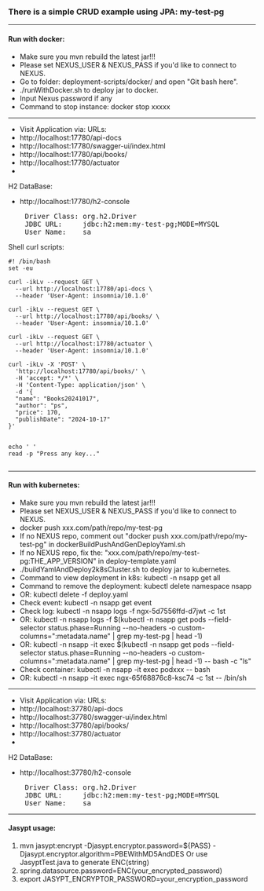 ### There is a simple CRUD example using JPA: my-test-pg

---
#### Run with docker:
- Make sure you mvn rebuild the latest jar!!!
- Please set NEXUS_USER & NEXUS_PASS if you'd like to connect to NEXUS.
- Go to folder: deployment-scripts/docker/ and open "Git bash here".
- ./runWithDocker.sh to deploy jar to docker.
- Input Nexus password if any
- Command to stop instance: docker stop xxxxx
---
- Visit Application via:
URLs:
- http://localhost:17780/api-docs
- http://localhost:17780/swagger-ui/index.html
- http://localhost:17780/api/books/
- http://localhost:17780/actuator
- 
H2 DataBase:
- http://localhost:17780/h2-console
<pre>
    Driver Class: org.h2.Driver
    JDBC URL:     jdbc:h2:mem:my-test-pg;MODE=MYSQL
    User Name:    sa
</pre>

Shell curl scripts:
```shell
#! /bin/bash
set -eu

curl -ikLv --request GET \
  --url http://localhost:17780/api-docs \
  --header 'User-Agent: insomnia/10.1.0'

curl -ikLv --request GET \
  --url http://localhost:17780/api/books/ \
  --header 'User-Agent: insomnia/10.1.0'

curl -ikLv --request GET \
  --url http://localhost:17780/actuator \
  --header 'User-Agent: insomnia/10.1.0'

curl -ikLv -X 'POST' \
  'http://localhost:17780/api/books/' \
  -H 'accept: */*' \
  -H 'Content-Type: application/json' \
  -d '{
  "name": "Books20241017",
  "author": "ps",
  "price": 170,
  "publishDate": "2024-10-17"
}'


echo ' '
read -p "Press any key..."
    
```

---
#### Run with kubernetes:
- Make sure you mvn rebuild the latest jar!!!
- Please set NEXUS_USER & NEXUS_PASS if you'd like to connect to NEXUS.
- docker push xxx.com/path/repo/my-test-pg
- If no NEXUS repo, comment out "docker push xxx.com/path/repo/my-test-pg" in dockerBuildPushAndGenDeployYaml.sh
- If no NEXUS repo, fix the: "xxx.com/path/repo/my-test-pg:THE_APP_VERSION" in deploy-template.yaml
- ./buildYamlAndDeploy2k8sCluster.sh to deploy jar to kubernetes.
- Command to view deployment in k8s: kubectl -n nsapp get all
- Command to remove the deployment: kubectl delete namespace nsapp
- OR: kubectl delete -f deploy.yaml
- Check event: kubectl -n nsapp get event
- Check log: kubectl -n nsapp logs -f ngx-5d7556ffd-d7jwt -c 1st
- OR: kubectl -n nsapp logs -f $(kubectl -n nsapp get pods --field-selector status.phase=Running --no-headers -o custom-columns=":metadata.name" | grep my-test-pg | head -1)
- OR: kubectl -n nsapp -it exec $(kubectl -n nsapp get pods --field-selector status.phase=Running --no-headers -o custom-columns=":metadata.name" | grep my-test-pg | head -1) -- bash -c "ls"
- Check container: kubectl -n nsapp -it exec podxxx -- bash 
- OR: kubectl -n nsapp -it exec ngx-65f68876c8-ksc74  -c 1st -- /bin/sh
--- 
- Visit Application via:
  URLs:
- http://localhost:37780/api-docs
- http://localhost:37780/swagger-ui/index.html
- http://localhost:37780/api/books/
- http://localhost:37780/actuator
-
H2 DataBase:
- http://localhost:37780/h2-console
<pre>
    Driver Class: org.h2.Driver
    JDBC URL:     jdbc:h2:mem:my-test-pg;MODE=MYSQL
    User Name:    sa
</pre>

---
#### Jasypt usage:
1. mvn jasypt:encrypt -Djasypt.encryptor.password=${PASS} -Djasypt.encryptor.algorithm=PBEWithMD5AndDES
Or use JasyptTest.java to generate ENC(string)
2. spring.datasource.password=ENC(your_encrypted_password)
3. export JASYPT_ENCRYPTOR_PASSWORD=your_encryption_password